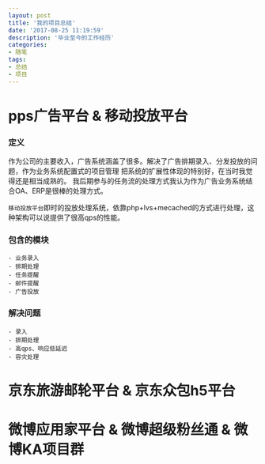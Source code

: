 ```yaml
---
layout: post
title: '我的项目总结'
date: '2017-08-25 11:19:59'
description: '毕业至今的工作经历'
categories:
- 随笔
tags:
- 总结
- 项目
---
```


# pps广告平台 & 移动投放平台

### 定义
   作为公司的主要收入，广告系统涵盖了很多。解决了广告排期录入、分发投放的问题，作为业务系统配置式的项目管理
把系统的扩展性体现的特别好，在当时我觉得还是相当成熟的。
   我后期参与的任务流的处理方式我认为作为广告业务系统结合OA、ERP是很棒的处理方式。
   
   `移动投放平台`即时的投放处理系统，依靠php+lvs+mecached的方式进行处理，这种架构可以说提供了很高qps的性能。
   
### 包含的模块
    - 业务录入
    - 排期处理
    - 任务提醒
    - 邮件提醒
    - 广告投放
    
### 解决问题
    - 录入
    - 排期处理
    - 高qps、响应低延迟
    - 容灾处理

# 京东旅游邮轮平台 & 京东众包h5平台

# 微博应用家平台 & 微博超级粉丝通 & 微博KA项目群